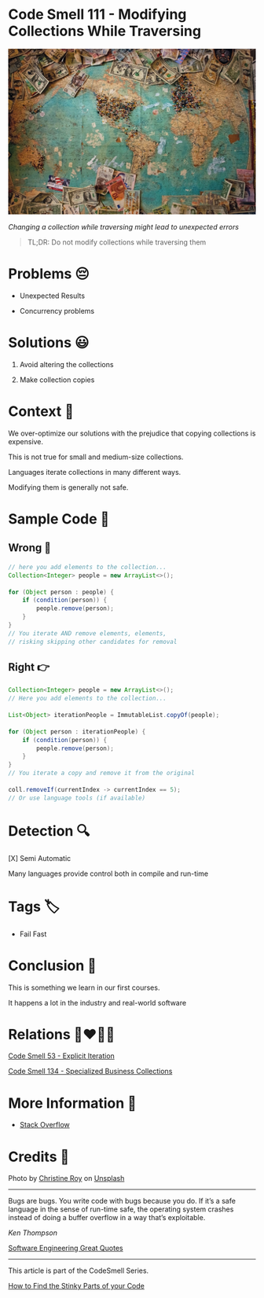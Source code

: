 # Code Smell 111 - Modifying Collections While Traversing

![Code Smell 111 - Modifying Collections While Traversing](Code%20Smell%20111%20-%20Modifying%20Collections%20While%20Traversing.jpg)

*Changing a collection while traversing might lead to unexpected errors*

> TL;DR: Do not modify collections while traversing them

# Problems 😔 

- Unexpected Results 

- Concurrency problems

# Solutions 😃

1. Avoid altering the collections 

2. Make collection copies

# Context 💬

We over-optimize our solutions with the prejudice that copying collections is expensive. 

This is not true for small and medium-size collections. 

Languages iterate collections in many different ways. 

Modifying them is generally not safe.

# Sample Code 📖

## Wrong 🚫

<!-- [Gist Url](https://gist.github.com/mcsee/9d66e179c57495aa7c2080ee34152c11) -->

```java
// here you add elements to the collection...
Collection<Integer> people = new ArrayList<>();
  
for (Object person : people) {
    if (condition(person)) {
        people.remove(person);
    }
}
// You iterate AND remove elements, elements,
// risking skipping other candidates for removal
```

## Right 👉

<!-- [Gist Url](https://gist.github.com/mcsee/18369eb8798462ef04372be56827c9d6) -->

```java
Collection<Integer> people = new ArrayList<>();
// Here you add elements to the collection...

List<Object> iterationPeople = ImmutableList.copyOf(people);
    
for (Object person : iterationPeople) {
    if (condition(person)) {
        people.remove(person);
    }
}
// You iterate a copy and remove it from the original

coll.removeIf(currentIndex -> currentIndex == 5);
// Or use language tools (if available)
```

# Detection 🔍

[X] Semi Automatic 

Many languages provide control both in compile and run-time

# Tags 🏷️

- Fail Fast

# Conclusion 🏁

This is something we learn in our first courses.

It happens a lot in the industry and real-world software

# Relations 👩‍❤️‍💋‍👨

[Code Smell 53 - Explicit Iteration](https://github.com/mcsee/Software-Design-Articles/tree/main/Articles/Code%20Smells/Code%20Smell%2053%20-%20Explicit%20Iteration/readme.md)

[Code Smell 134 - Specialized Business Collections](https://github.com/mcsee/Software-Design-Articles/tree/main/Articles/Code%20Smells/Code%20Smell%20134%20-%20Specialized%20Business%20Collections/readme.md)

# More Information 📕

- [Stack Overflow](https://stackoverflow.com/questions/223918/iterating-through-a-collection-avoiding-concurrentmodificationexception-when-re)

# Credits 🙏

Photo by [Christine Roy](https://unsplash.com/@agent_illustrateur) on [Unsplash](https://unsplash.com/s/photos/travel)
  
* * *

Bugs are bugs. You write code with bugs because you do. If it’s a safe language in the sense of run-time safe, the operating system crashes instead of doing a buffer overflow in a way that’s exploitable.

_Ken Thompson_
 
[Software Engineering Great Quotes](https://github.com/mcsee/Software-Design-Articles/tree/main/Articles/Quotes/Software%20Engineering%20Great%20Quotes/readme.md)

* * *

This article is part of the CodeSmell Series.

[How to Find the Stinky Parts of your Code](https://github.com/mcsee/Software-Design-Articles/tree/main/Articles/Code%20Smells/How%20to%20Find%20the%20Stinky%20parts%20of%20your%20Code/readme.md)